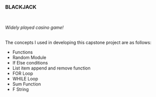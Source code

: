 ### BLACKJACK 
<br>
<p><i>Widely played casino game!</i></p>
<br>
The concepts I used in developing this capstone project are as follows:
<ul>
<li>Functions</li>
<li>Random Module</li>
<li>If Else conditions</li>
<li>List item append and remove function</li>
<li>FOR Loop</li>
<li>WHILE Loop</li>
<li>Sum Function</li>
<li>F String</li>